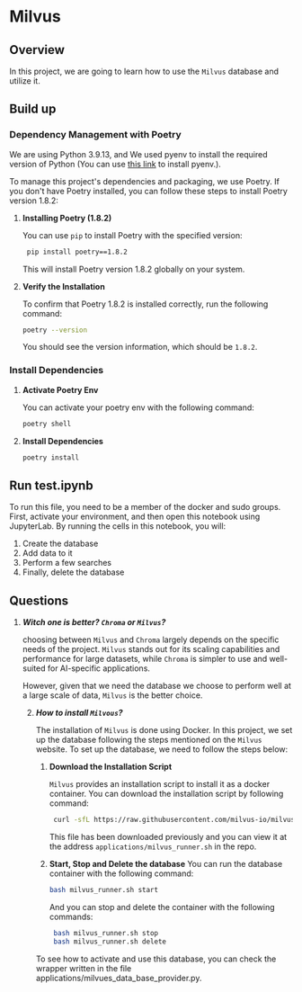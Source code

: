 # Milvus
## Overview
In this project, we are going to learn how to use the `Milvus` database and utilize it.

## Build up

### Dependency Management with Poetry
We are using Python 3.9.13, and We used pyenv to install the required version of Python (You can use [this link](https://github.com/pyenv/pyenv) to install pyenv.).

To manage this project's dependencies and packaging, we use Poetry.
If you don't have Poetry installed, you can follow these steps to install Poetry version 1.8.2:
1. **Installing Poetry (1.8.2)**

   You can use `pip` to install Poetry with the specified version:
   
   ```bash
    pip install poetry==1.8.2
   ```

   This will install Poetry version 1.8.2 globally on your system.

2. **Verify the Installation**

   To confirm that Poetry 1.8.2 is installed correctly, run the following command:

   ```bash
   poetry --version
   ```

   You should see the version information, which should be `1.8.2`.

### Install Dependencies
1. **Activate Poetry Env**
    
    You can activate your poetry env with the following command:
    ```bash
    poetry shell
   ```
2. **Install Dependencies**

    ```bash
    poetry install
   ```

## Run test.ipynb
To run this file, you need to be a member of the docker and sudo groups. 
First, activate your environment, and then open this notebook using JupyterLab. 
By running the cells in this notebook, you will:
1. Create the database
2. Add data to it
3. Perform a few searches
4. Finally, delete the database

## Questions
1. ***Witch one is better? `Chroma` or `Milvus`?***

    choosing between `Milvus` and `Chroma` largely depends on the specific needs of the project. 
`Milvus` stands out for its scaling capabilities and performance for large datasets, while `Chroma` is simpler to use and well-suited for AI-specific applications.

   However, given that we need the database we choose to perform well at a large scale of data, `Milvus` is the better choice.

   2. ***How to install `Milvous`?***

      The installation of `Milvus` is done using Docker. 
   In this project, we set up the database following the steps mentioned on the `Milvus` website. 
   To set up the database, we need to follow the steps below:
      1. **Download the Installation Script**
      
         `Milvus` provides an installation script to install it as a docker container.
      You can download the installation script by following command:
         ```bash
          curl -sfL https://raw.githubusercontent.com/milvus-io/milvus/master/scripts/standalone_embed.sh -o standalone_embed.sh
         ```
         This file has been downloaded previously and you can view it at the address `applications/milvus_runner.sh` in the repo.
      2. **Start, Stop and Delete the database**
         You can run the database container with the following command:
          ```bash
          bash milvus_runner.sh start
         ```
         And you can stop and delete the container with the following commands:
         ```bash
          bash milvus_runner.sh stop
          bash milvus_runner.sh delete
         ```
         
      To see how to activate and use this database, you can check the wrapper written in the file applications/milvues_data_base_provider.py.
